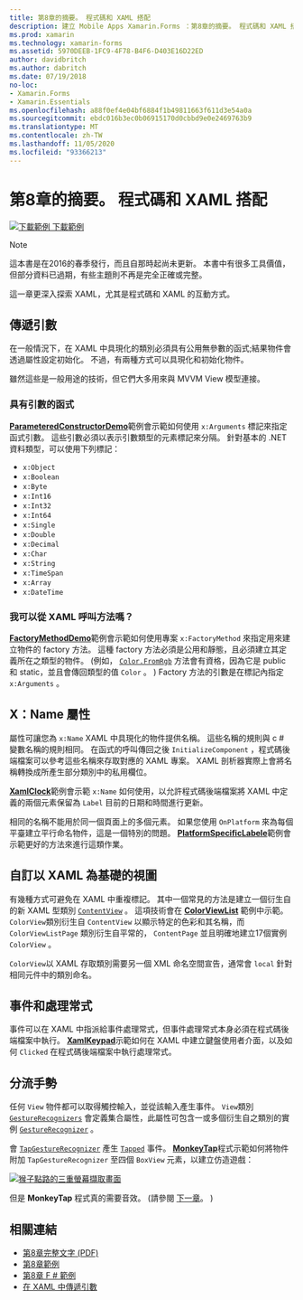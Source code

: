 ```yaml
---
title: 第8章的摘要。 程式碼和 XAML 搭配
description: 建立 Mobile Apps Xamarin.Forms ：第8章的摘要。 程式碼和 XAML 搭配
ms.prod: xamarin
ms.technology: xamarin-forms
ms.assetid: 5970DEEB-1FC9-4F78-B4F6-D403E16D22ED
author: davidbritch
ms.author: dabritch
ms.date: 07/19/2018
no-loc:
- Xamarin.Forms
- Xamarin.Essentials
ms.openlocfilehash: a88f0ef4e04bf6884f1b49811663f611d3e54a0a
ms.sourcegitcommit: ebdc016b3ec0b06915170d0cbbd9e0e2469763b9
ms.translationtype: MT
ms.contentlocale: zh-TW
ms.lasthandoff: 11/05/2020
ms.locfileid: "93366213"
---
```

# <a name="summary-of-chapter-8-code-and-xaml-in-harmony"></a>第8章的摘要。 程式碼和 XAML 搭配

[![下載範例](~/media/shared/download.png) 下載範例](https://github.com/xamarin/xamarin-forms-book-samples/tree/master/Chapter08)

> [!NOTE]
> 這本書是在2016的春季發行，而且自那時起尚未更新。 本書中有很多工具價值，但部分資料已過期，有些主題則不再是完全正確或完整。

這一章更深入探索 XAML，尤其是程式碼和 XAML 的互動方式。

## <a name="passing-arguments"></a>傳遞引數

在一般情況下，在 XAML 中具現化的類別必須具有公用無參數的函式;結果物件會透過屬性設定初始化。 不過，有兩種方式可以具現化和初始化物件。

雖然這些是一般用途的技術，但它們大多用來與 MVVM View 模型連接。

### <a name="constructors-with-arguments"></a>具有引數的函式

[**ParameteredConstructorDemo**](https://github.com/xamarin/xamarin-forms-book-samples/tree/master/Chapter08/ParameteredConstructorDemo)範例會示範如何使用 `x:Arguments` 標記來指定函式引數。 這些引數必須以表示引數類型的元素標記來分隔。 針對基本的 .NET 資料類型，可以使用下列標記：

- `x:Object`
- `x:Boolean`
- `x:Byte`
- `x:Int16`
- `x:Int32`
- `x:Int64`
- `x:Single`
- `x:Double`
- `x:Decimal`
- `x:Char`
- `x:String`
- `x:TimeSpan`
- `x:Array`
- `x:DateTime`

### <a name="can-i-call-methods-from-xaml"></a>我可以從 XAML 呼叫方法嗎？

[**FactoryMethodDemo**](https://github.com/xamarin/xamarin-forms-book-samples/tree/master/Chapter08/FactoryMethodDemo)範例會示範如何使用專案 `x:FactoryMethod` 來指定用來建立物件的 factory 方法。 這種 factory 方法必須是公用和靜態，且必須建立其定義所在之類型的物件。  (例如， [`Color.FromRgb`](xref:Xamarin.Forms.Color.FromRgb(System.Double,System.Double,System.Double)) 方法會有資格，因為它是 public 和 static，並且會傳回類型的值 `Color` 。 ) Factory 方法的引數是在標記內指定 `x:Arguments` 。

## <a name="the-xname-attribute"></a>X：Name 屬性

屬性可讓您為 `x:Name` XAML 中具現化的物件提供名稱。 這些名稱的規則與 c # 變數名稱的規則相同。 在函式的呼叫傳回之後 `InitializeComponent` ，程式碼後端檔案可以參考這些名稱來存取對應的 XAML 專案。 XAML 剖析器實際上會將名稱轉換成所產生部分類別中的私用欄位。

[**XamlClock**](https://github.com/xamarin/xamarin-forms-book-samples/tree/master/Chapter08/XamlClock)範例會示範 `x:Name` 如何使用，以允許程式碼後端檔案將 XAML 中定義的兩個元素保留為 `Label` 目前的日期和時間進行更新。

相同的名稱不能用於同一個頁面上的多個元素。 如果您使用 `OnPlatform` 來為每個平臺建立平行命名物件，這是一個特別的問題。 [**PlatformSpecificLabele**](https://github.com/xamarin/xamarin-forms-book-samples/tree/master/Chapter08/PlatformSpecificLabels)範例會示範更好的方法來進行這類作業。

## <a name="custom-xaml-based-views"></a>自訂以 XAML 為基礎的視圖

有幾種方式可避免在 XAML 中重複標記。 其中一個常見的方法是建立一個衍生自的新 XAML 型類別 [`ContentView`](xref:Xamarin.Forms.ContentView) 。 這項技術會在 [**ColorViewList**](https://github.com/xamarin/xamarin-forms-book-samples/tree/master/Chapter08/ColorViewList) 範例中示範。 `ColorView`類別衍生自 `ContentView` 以顯示特定的色彩和其名稱，而 `ColorViewListPage` 類別衍生自平常的， `ContentPage` 並且明確地建立17個實例 `ColorView` 。

`ColorView`以 XAML 存取類別需要另一個 XML 命名空間宣告，通常會 `local` 針對相同元件中的類別命名。

## <a name="events-and-handlers"></a>事件和處理常式

事件可以在 XAML 中指派給事件處理常式，但事件處理常式本身必須在程式碼後端檔案中執行。 [**XamlKeypad**](https://github.com/xamarin/xamarin-forms-book-samples/tree/master/Chapter08/XamlKeypad)示範如何在 XAML 中建立鍵盤使用者介面，以及如何 `Clicked` 在程式碼後端檔案中執行處理常式。

## <a name="tap-gestures"></a>分流手勢

任何 `View` 物件都可以取得觸控輸入，並從該輸入產生事件。 `View`類別 [`GestureRecognizers`](xref:Xamarin.Forms.View.GestureRecognizers) 會定義集合屬性，此屬性可包含一或多個衍生自之類別的實例 [`GestureRecognizer`](xref:Xamarin.Forms.GestureRecognizer) 。

會 [`TapGestureRecognizer`](xref:Xamarin.Forms.TapGestureRecognizer) 產生 [`Tapped`](xref:Xamarin.Forms.TapGestureRecognizer.Tapped) 事件。 [**MonkeyTap**](https://github.com/xamarin/xamarin-forms-book-samples/tree/master/Chapter08/MonkeyTap)程式示範如何將物件附加 `TapGestureRecognizer` 至四個 `BoxView` 元素，以建立仿造遊戲：

[![猴子點路的三重螢幕擷取畫面](images/ch08fg07-small.png "仿造遊戲")](images/ch08fg07-large.png#lightbox "仿造遊戲")

但是 **MonkeyTap** 程式真的需要音效。  (請參閱 [下一章](chapter09.md)。 ) 

## <a name="related-links"></a>相關連結

- [第8章完整文字 (PDF) ](https://download.xamarin.com/developer/xamarin-forms-book/XamarinFormsBook-Ch08-Apr2016.pdf)
- [第8章範例](https://github.com/xamarin/xamarin-forms-book-samples/tree/master/Chapter08)
- [第8章 F # 範例](https://github.com/xamarin/xamarin-forms-book-samples/tree/master/Chapter08/FS/XamlKeypad)
- [在 XAML 中傳遞引數](~/xamarin-forms/xaml/passing-arguments.md)
